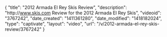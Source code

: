 {
    "title": "2012 Armada El Rey Skis Review",
    "description": "http:\/\/www.skis.com Review for the 2012 Armada El Rey Skis",
    "videoid": "3767242",
    "date_created": "1411361280",
    "date_modified": "1418182024",
    "type": "captivate",
    "layout": "video",
    "url": "\/v\/2012-armada-el-rey-skis-review\/3767242"
}